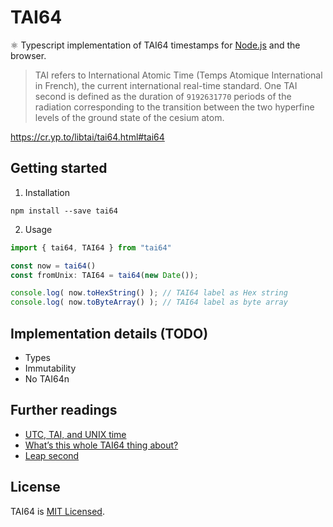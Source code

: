 # TAI64

⚛️ Typescript implementation of TAI64 timestamps for [Node.js](https://nodejs.org/en/) and the browser.

> TAI refers to International Atomic Time (Temps Atomique International in French), the current international real-time standard. One TAI second is defined as the duration of `9192631770` periods of the radiation corresponding to the transition between the two hyperfine levels of the ground state of the cesium atom.

https://cr.yp.to/libtai/tai64.html#tai64

## Getting started

1. Installation

```shell
npm install --save tai64
```

2. Usage

```javascript
import { tai64, TAI64 } from "tai64"

const now = tai64()
const fromUnix: TAI64 = tai64(new Date());

console.log( now.toHexString() ); // TAI64 label as Hex string
console.log( now.toByteArray() ); // TAI64 label as byte array
```

## Implementation details (TODO)

- Types
- Immutability
- No TAI64n

## Further readings

- [UTC, TAI, and UNIX time](https://cr.yp.to/libtai/tai64.html)
- [What’s this whole TAI64 thing about?](http://dyscour.se/post/12679668746/using-tai64-for-logging)
- [Leap second](https://en.wikipedia.org/wiki/Leap_second)

## License

TAI64 is [MIT Licensed](./LICENSE.md).
